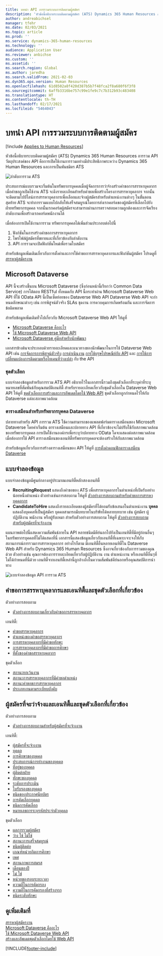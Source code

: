 ```yaml
---
title: บทนํา API การรวมระบบการติดตามผู้สมัคร
description: 'หัวข้อนี้อธิบายระบบติดตามผู้สมัคร (ATS) Dynamics 365 Human Resources การรวม API '
author: andreabichsel
manager: tfehr
ms.date: 02/03/2021
ms.topic: article
ms.prod: ''
ms.service: dynamics-365-human-resources
ms.technology: ''
audience: Application User
ms.reviewer: anbichse
ms.custom: ''
ms.assetid: ''
ms.search.region: Global
ms.author: jaredha
ms.search.validFrom: 2021-02-03
ms.dyn365.ops.version: Human Resources
ms.openlocfilehash: 61d8502a8f420d387b5b7f48fca2f8a680f6f3f8
ms.sourcegitcommit: 6affb3316be757c99e1fe9c7c7b312b93c483408
ms.translationtype: HT
ms.contentlocale: th-TH
ms.lasthandoff: 02/17/2021
ms.locfileid: "5464043"
---
```

# <a name="applicant-tracking-system-integration-api-introduction"></a>บทนํา API การรวมระบบการติดตามผู้สมัคร

[!include [Applies to Human Resources](../includes/applies-to-hr.md)]

หัวข้อนี้อธิบายระบบติดตามผู้สมัคร (ATS) Dynamics 365 Human Resources การรวม API  วัตถุประสงค์ของ API คือการเปิดใช้งานการรวมอย่างมีประสิทธิภาพระหว่าง Dynamics 365 Human Resources และการเป็นพันธมิตร ATS

![ลำดับการรวม ATS](media/hr-admin-integration-ats-api-introduction-flow.png)

ประสบการณ์แบบรวมจะเริ่มต้นในทรัพยากรบุคคลเมื่อผู้จัดการการว่าจ้างสร้างคำขอการสรรหาบุคลากร เมื่อคำขอถูกเปิดใช้งาน ATS จะดึงรายละเอียดสำหรับคำขอเพื่อสร้างโครงการสรรหาบุคลากร จากนั้นจะติดตามไปป์ไลน์การสรรหาบุคลากรเพื่อเลือกและจ้างผู้สมัครสำหรับตําแหน่งงานต่างๆ ในขั้นตอนสุดท้าย ATS จะทำการรวมแบบไปกลับให้เสร็จสมบูรณ์โดยการส่งเรกคอร์ดของผู้สมัครที่เลือกไปยังฝ่ายทรัพยากรบุคคล จากนั้นเรกคอร์ดผู้สมัครจะสามารถผ่านการตรวจสอบความถูกต้องและการจัดเรียงลำดับงานเพื่อสร้างเรกคอร์ดพนักงานได้

เมื่อต้องการเปิดใช้งานการรวม ทรัพยากรบุคคลได้เพิ่มส่วนประกอบต่อไปนี้

1.  ฟังก์ชันในการสร้างคำขอการสรรหาบุคลากร
2.  โพรไฟล์ผู้สมัครที่ขยายและที่เกี่ยวข้องกับลำดับงาน
3.  API การรวมจะเปิดฟังก์ชันใหม่เพื่อรวมใบสมัคร

สำหรับข้อมูลเพิ่มเติมเกี่ยวกับการตั้งค่าและการใช้คำขอการสรรหาบุคลากรและฟังก์ชันผู้สมัคร โปรดดูที่ [สรรหาผู้สมัครงาน](hr-personnel-recruit.md)

## <a name="microsoft-dataverse"></a>Microsoft Dataverse

API นี้จะสร้างขึ้นบน Microsoft Dataverse (ซึ่งก่อนหน้านี้เรียกว่า Common Data Service) การโต้ตอบ RESTful ทั้งหมดกับ API นี้กระทำผ่าน Microsoft Dataverse Web API ที่ใช้ OData API นี้เป็นเซ็ตย่อยของ Dataverse Web API Dataverse Web API จะกําหนดลักษณะต่างๆ เช่น การพิสูจน์ตัวจริง SLAs ชุดงาน การควบคุมการเกิดพร้อมกัน และการจัดการข้อผิดพลาด

สำหรับข้อมูลเพิ่มเติมทั่วไปเกี่ยวกับ Microsoft Dataverse Web API ให้ดูที่

- [Microsoft Dataverse คืออะไร](https://docs.microsoft.com/powerapps/maker/data-platform/data-platform-intro)
- [ใช้ Microsoft Dataverse Web API](https://docs.microsoft.com/powerapps/developer/data-platform/webapi/overview)
- [Microsoft Dataverse คู่มือสำหรับนักพัฒนา](https://docs.microsoft.com/powerapps/developer/data-platform)

เอกสารข้างต้นจะประกอบด้วยรายละเอียดและแนวทางของนักพัฒนาในการใช้ Dataverse Web API เช่น [การจัดการการพิสูจน์ตัวจริง](https://docs.microsoft.com/powerapps/developer/data-platform/webapi/authenticate-web-api) [การดำเนินงาน](https://docs.microsoft.com/powerapps/developer/data-platform/webapi/perform-operations-web-api) [การใช้บุรุษไปรษณีย์กับ API](https://docs.microsoft.com/powerapps/developer/data-platform/webapi/use-postman-web-api) และ [การใช้การเปลี่ยนแปลงการติดตามหรือโทเคนที่ว่างเปล่า](https://docs.microsoft.com/powerapps/developer/data-platform/use-change-tracking-synchronize-data-external-systems) กับ the API

### <a name="option-sets"></a>ชุดตัวเลือก

แบบจำลองข้อมูลสำหรับการรวม ATS API อธิบายไว้ในเอกสารนี้รวมถึงชุดตัวเลือกที่ระบุค่าที่ระบุหมายเลขที่สัมพันธ์กับคุณสมบัติเอนทิตี้ สำหรับรายละเอียดเกี่ยวกับชุดตัวเลือกใน Dataverse Web API ให้ดูที่ [ชุดตัวเลือกการสร้างและการอัพเดตโดยใช้ Web API](https://docs.microsoft.com/powerapps/developer/data-platform/webapi/create-update-optionsets) ชุดตัวเลือกถูกกําหนดไว้ให้กับ Dataverse แต่ละสภาพแวดล้อม

### <a name="virtual-tables-for-human-resources-in-dataverse"></a>ตารางเสมือนสำหรับทรัพยากรบุคคล Dataverse

ปลายทางสำหรับ API การรวม ATS ใช้ความสามารถของแพลตฟอร์มตารางเสมือนของ Microsoft Dataverse โดยค่าเริ่มต้น ตารางเสมือนและปลายทาง API ที่เกี่ยวข้องจะไม่ปรับใช้กับสภาพแวดล้อมของทรัพยากรบุคคล การเปิดใช้งานองค์กรเพื่อระบุว่าปลายทาง OData ใดจะแสดงต่อสภาพแวดล้อม เมื่อต้องการใช้ API ตารางเสมือนของเอนทิตี้ทรัพยากรบุคคลจะต้องสร้างให้กับสภาพแวดล้อม 

สำหรับข้อมูลเกี่ยวกับการสร้างตารางเสมือนของ API ให้ดูที่ [การตั้งค่าคอนฟิกตารางเสมือน Dataverse](https://docs.microsoft.com/dynamics365/human-resources/hr-admin-integration-common-data-service-virtual-entities)

## <a name="data-model"></a>แบบจำลองข้อมูล

แบบจำลองข้อมูลมีศูนย์กลางอยู่ประมาณเอนทิตี้หลักสองเอนทิตี้

- **RecruitingRequest** แสดงถึงคำขอของ ATS เพื่อสรรหาบุคลากรในตําแหน่งที่เปิดรับอย่างน้อยหนึ่งตําแหน่ง ตัวอย่างเช่นการสอบถาม ให้ดูที่ [ตัวอย่างการสอบถามสำหรับคำขอการสรรหาบุคคลากร](hr-admin-integration-ats-api-recruiting-request-example-query.md)
- **CandidateToHire** แสดงถึงรายละเอียดของผู้สมัครที่ได้ยอมรับข้อเสนอในตําแหน่งงาน **บุคคล** แสดงถึงบุคคลที่เป็นผู้สมัคร บุคคลสามารถมีบทบาทในบริษัทได้หลายบทบาท เช่น ผู้สมัคร ผู้ปฏิบัติงาน พนักงาน หรือผู้รับเหมา สำหรับตัวอย่างการสอบถาม ให้ดูที่ [ตัวอย่างการสอบถามสำหรับผู้สมัครที่จะจ้างงาน](hr-admin-integration-ats-api-candidate-to-hire-example-query.md)

แผนภาพต่อไปนี้แสดงความสัมพันธ์ภายใน API หลายชนิดมีคีย์นอกไปยังเป็นเอนทิตี้ที่มีอยู่ก่อนอื่นๆในทรัพยากรบุคคลที่ไม่ได้แสดงที่นี่ เอกสารนี้แสดงข้อมูลเกี่ยวกับเอนทิตี้ที่เฉพาะเจาะจงให้กับสถานการณ์การรวมการสรรหาบุคลากร อย่างไรก็ตาม มีเอนทิตี้อื่นหลายเอนทิตี้ใน Dataverse Web API สำหรับ Dynamics 365 Human Resources ซึ่งอาจเกี่ยวข้องกับการรวมของคุณด้วย ตัวอย่างเช่น คุณอาจต้องการรายละเอียดเกี่ยวกับผู้ปฏิบัติงาน งาน ตําแหน่งงาน หรือเอนทิตี้อื่นๆที่ไม่ได้กําหนดที่นี่ด้วย เอนทิตี้จากเอนทิตี้เหล่านี้ถูกอ้างอิงในความสัมพันธ์คีย์นอกหรือคุณสมบัติการนําทาง

![แบบจำลองข้อมูล API การรวม ATS](media/hr-admin-integration-ats-api-data-model.png)

## <a name="recruiting-request-and-related-entities-and-option-sets"></a>คำขอการสรรหาบุคลากรและเอนทิตี้และชุดตัวเลือกที่เกี่ยวข้อง

ตัวอย่างการสอบถาม 

- [ตัวอย่างการสอบถามเกี่ยวกับคำขอการสรรหาบุคลากร](hr-admin-integration-ats-api-recruiting-request-example-query.md)

เอนทิตี้:

- [คำขอสรรหาบุคลากร](hr-admin-integration-ats-api-recruiting-request.md)
- [ตำแหน่งของคำขอสรรหาบุคลากร](hr-admin-integration-ats-api-recruiting-request-position.md)
- [การสรรหาบุคลากรที่มีคำขอทักษะ](hr-admin-integration-ats-api-recruiting-request-skill.md)
- [การสรรหาบุคลากรที่มีคำขอการศึกษา](hr-admin-integration-ats-api-recruiting-request-education.md)
- [ที่ตั้งของคำขอสรรหาบุคลากร](hr-admin-integration-ats-api-recruiting-request-location.md)

ชุดตัวเลือก

- [สถานะยกเว้นงาน](hr-admin-integration-ats-api-job-exempt-status.md)
- [สถานะการสรรหาบุคลากรที่มีคำขอตำแหน่ง](hr-admin-integration-ats-api-recruiting-request-position-status.md)
- [สถานะคำขอขการสรรหาบุคลากร](hr-admin-integration-ats-api-recruiting-request-status.md)
- [ประเภทงานตามระเบียบบังคับ](hr-admin-integration-ats-api-regulatory-job-category.md)

## <a name="candidate-to-hire-and-related-entities-and-option-sets"></a>ผู้สมัครที่จะว่าจ้างและเอนทิตี้และชุดตัวเลือกที่เกี่ยวข้อง

ตัวอย่างการสอบถาม

- [ตัวอย่างการสอบถามสำหรับผู้สมัครที่จะจ้างงาน](hr-admin-integration-ats-api-candidate-to-hire-example-query.md)

เอนทิตี้:

- [ผู้สมัครที่จะจ้างงาน](hr-admin-integration-ats-api-candidate-to-hire.md)
- [บุคคล](hr-admin-integration-ats-api-person.md)
- [การศึกษาของบุคคล](hr-admin-integration-ats-api-person-education.md)
- [ประสบการณ์การทำงานของบุคคล](hr-admin-integration-ats-api-person-professional-experience.md)
- [ที่อยู่ของบุคคล](hr-admin-integration-ats-api-person-address.md)
- [ผู้ติดต่อฝ่าย](hr-admin-integration-ats-api-party-contact.md)
- [ทักษะของบุคคล](hr-admin-integration-ats-api-person-skill.md)
- [ระดับการประเมิน](hr-admin-integration-ats-api-rating-level.md)
- [ใบรับรองของบุคคล](hr-admin-integration-ats-api-person-certificate.md)
- [ชนิดของประกาศนียบัตร](hr-admin-integration-ats-api-certificate-type.md)
- [การคัดเลือกบุคคล](hr-admin-integration-ats-api-person-screening.md)
- [ชนิดการคัดเลือก](hr-admin-integration-ats-api-screening-types.md)
- [หมายเลขการระบุรหัสประจำตัวบุคคล](hr-admin-integration-ats-api-person-identification-number.md)

ชุดตัวเลือก

- [ผลการรวมผู้สมัคร](hr-admin-integration-ats-api-applicant-integration-result.md)
- [ว่าง ใช่ ไม่ใช่](hr-admin-integration-ats-api-blank-yes-no.md)
- [สถานะการเสร็จสมบูรณ์](hr-admin-integration-ats-api-completion-status.md)
- [ชนิดผู้ติดต่อ](hr-admin-integration-ats-api-contact-type.md)
- [เกณฑ์หน่วยกิตการศึกษา](hr-admin-integration-ats-api-education-credit-basis.md)
- [เพศ](hr-admin-integration-ats-api-gender.md)
- [สถานภาพการสมรส](hr-admin-integration-ats-api-marital-status.md)
- [เดือนของปี](hr-admin-integration-ats-api-months-of-year.md)
- [ไม่ ใช่](hr-admin-integration-ats-api-no-yes.md)
- [หน่วยของรอบระยะเวลา](hr-admin-integration-ats-api-period-unit.md)
- [ความถี่ในการคัดกรอง](hr-admin-integration-ats-api-screening-frequency.md)
- [ความถี่ในการคัดกรองที่สร้างจาก](hr-admin-integration-ats-api-screening-frequency-generate-from.md)
- [ชนิดระดับทักษะ](hr-admin-integration-ats-api-skill-level-type.md)

## <a name="see-also"></a>ดูเพิ่มเติมที่

[สรรหาผู้สมัครงาน](hr-personnel-recruit.md)<br>
[Microsoft Dataverse คืออะไร](https://docs.microsoft.com/powerapps/maker/data-platform/data-platform-intro)<br>
[ใช้ Microsoft Dataverse Web API](https://docs.microsoft.com/powerapps/developer/data-platform/webapi/overview)<br>
[สร้างและอัพเดตชุดตัวเลือกโดยใช้ Web API](https://docs.microsoft.com/powerapps/developer/data-platform/webapi/create-update-optionsets)<br>

[!INCLUDE[footer-include](../includes/footer-banner.md)]